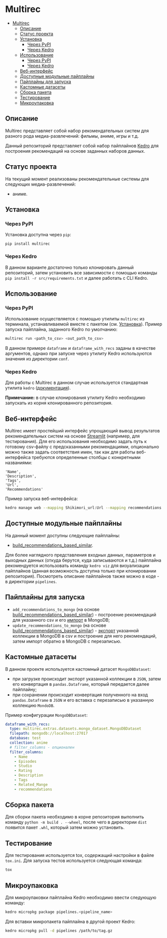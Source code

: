 # Multirec

- [Multirec](#multirec)
  - [Описание](#описание)
  - [Статус проекта](#статус-проекта)
  - [Установка](#установка)
    - [Через PyPI](#через-pypi)
    - [Через Kedro](#через-kedro)
  - [Использование](#использование)
    - [Через PyPI](#через-pypi-1)
    - [Через Kedro](#через-kedro-1)
  - [Веб-интерфейс](#веб-интерфейс)
  - [Доступные модульные пайплайны](#доступные-модульные-пайплайны)
  - [Пайплайны для запуска](#пайплайны-для-запуска)
  - [Кастомные датасеты](#кастомные-датасеты)
  - [Сборка пакета](#сборка-пакета)
  - [Тестирование](#тестирование)
  - [Микроупаковка](#микроупаковка)


## Описание

Multirec представляет собой набор рекомендательных систем для разного рода медиа-развлечений: фильмы, аниме, игры и т.д. 

Данный репозиторий представляет собой набор пайплайнов [Kedro](https://kedro.org/) для построения рекомендаций на основе заданных наборов данных.

## Статус проекта
На текущий момент реализованы рекомендательные системы для следующих медиа-развлечений:
- аниме.

## Установка

### Через PyPI
Установка доступна через `pip`:
```
pip install multirec
```

### Через Kedro

В данном варианте достаточно только клонировать данный репозиторий, затем установить все зависимости с помощью команды `pip install -r src/requirements.txt` и далее работать с CLI Kedro.

## Использование

### Через PyPI
Использование осуществляется с помощью утилиты `multirec` из терминала, устанавливаемой вместе с пакетом (см. [Установка](#через-pypi)). Пример запуска пайплайна, заданного Kedro по умолчанию:
```bash
multirec run <path_to_csv> <out_path_to_csv>
```

В данном примере `dataframe` и `dataframe_with_recs` заданы в качестве аргументов, однако при запуске через утилиту Kedro используются значения из директории `conf`.

### Через Kedro

Для работы с Multirec в данном случае используется стандартная утилита `kedro` ([документация](https://kedro.readthedocs.io/en/stable/development/commands_reference.html)).

**Примечание:** в случае клонирования утилиту Kedro необходимо запускать из корня клонированного репозитория.

## Веб-интерфейс

Multirec имеет простейший интерфейс упрощающий вывод результатов рекомендательных систем на основе [Streamlit](https://streamlit.io/) (например, для тестирования). Для его использования необходимо задать путь к готовому csv-файлу с предсказанными рекомендациями, опционально можно также задать соответствия имен, так как для работы веб-интерфейса требуются определенные столбцы с конкретными названиями:
```
'Name',
'Description',
'Tags',
'Url',
'Recommendations'
```

Пример запуска веб-интерфейса:
```bash
kedro manage web --mapping Shikimori_url:Url --mapping recommendations:Recommendations --mapping Russian_name:Name --mapping Russian_description:Description data/03_primary/anime_with_recommendations.csv
```

## Доступные модульные пайплайны

На данный момент доступны следующие пайплайны:
- [build_recommendations_based_similar](./src/multirec/pipelines/build_recommendations_based_similar/README.md).

Для более наглядного представления входных данных, параметров и выходных данных (откуда берутся, куда записываются и т.д.) пайплайна рекомендуется использовать команду `kedro viz` для визуализации пайплайнов (данная возможность доступна только при клонировании репозитория). Посмотреть описание пайплайнов также можно в коде - в директории `pipelines`.

## Пайплайны для запуска

- `add_recommendations_to_mongo` (на основе [build_recommendations_based_similar](./src/multirec/pipelines/build_recommendations_based_similar/README.md)) - построение рекомендаций для указанного csv и его [импорт](#кастомные-датасеты) в MongoDB;
- `update_recommendations_to_mongo` (на основе [build_recommendations_based_similar](./src/multirec/pipelines/build_recommendations_based_similar/README.md)) - [экспорт](#кастомные-датасеты) указанной коллекции в MongoDB в csv и построение для него рекомендаций, затем импорт обратно в MongoDB с перезаписью.

## Кастомные датасеты

В данном проекте используется кастомный датасет `MongoDBDataset`:
- при загрузке происходит экспорт указанной коллекции в `JSON`, затем его конвертация в `pandas.Dataframe`, который передается далее пайплайну;
- при сохранении происходит конвертация полученного на вход `pandas.Dataframe` в `JSON` и его вставка с перезаписью в указанную коллекцию `MondoDB`.

Пример конфигурации `MongoDBDataset`:
```yml
dataframe_with_recs:
  type: multirec.extras.datasets.mongo_dataset.MongoDBDataset
  filepath: mongodb://localhost:27017
  database: test
  collection: anime
  # filter_columns - опционален
  filter_columns:
    - Name
    - Episodes
    - Studio
    - Rating
    - Description
    - Tags
    - Related_Mange
    - recommendations
```

## Сборка пакета

Для сборки пакета необходимо в корне репозитория выполнить команду `python -m build . --wheel`, после чего в директории `dist` появится пакет `.whl`, который затем можно установить.

## Тестирование

Для тестирования используется tox, содержащий настройки в файле `tox.ini`. Для запуска тестов используется следующая команда:
```bash
tox
``` 

## Микроупаковка

Для микроупаковки пайплайна Kedro необходимо ввести следующую команду:
```bash
kedro micropkg package pipelines.<pipeline_name>
```

Для вставки микропакета пайплайна в другой проект Kedro:
```bash
kedro micropkg pull -d pipelines /path/to/tag.gz
```